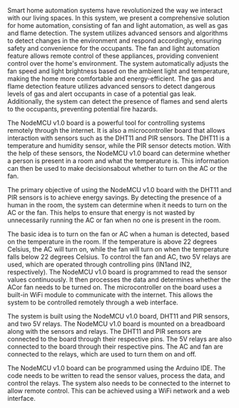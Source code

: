 Smart home automation systems have revolutionized the way we interact with our living spaces. In this system, we present a comprehensive solution for home automation, consisting of fan and light automation, as well as gas and flame detection. The system utilizes advanced sensors and algorithms to detect changes in the environment and respond accordingly, ensuring safety and convenience for the occupants.
The fan and light automation feature allows remote control of these appliances, providing convenient control over the home's environment. The system automatically adjusts the fan speed and light brightness based on the ambient light and temperature, making the home more comfortable and energy-efficient.
The gas and flame detection feature utilizes advanced sensors to detect dangerous levels of gas and alert occupants in case of a potential gas leak. Additionally, the system can detect the presence of flames and send alerts to the occupants, preventing potential fire hazards.

The NodeMCU v1.0 board is a powerful tool for controlling systems remotely through the internet. It is also a microcontroller board that allows interaction with sensors such as the DHT11 and PIR sensors. The DHT11 is a temperature and humidity sensor, while the PIR sensor detects motion. With the help of these sensors, the NodeMCU v1.0 board can determine whether a person is present in a room and what the temperature is. This information can then be used to make decisionsabout whether to turn on the AC or the fan.

The primary objective of using the NodeMCU v1.0 board with the DHT11 and PIR sensors is to achieve energy savings. By detecting the presence of a human in the room, the system can determine when it needs to turn on the AC or the fan. This helps to ensure that energy is not wasted by unnecessarily running the AC or fan when no one is present in the room.

The basic idea is to turn on the fan or AC when a human is detected, based on the temperature in the room. If the temperature is above 22 degrees Celsius, the AC will turn on, while the fan will turn on when the temperature falls below 22 degrees Celsius. To control the fan and AC, two 5V relays are used, which are operated through controlling pins (IN1and IN2, respectively).
The NodeMCU v1.0 board is programmed to read the sensor values continuously. It then processes the data and determines whether the ACor fan needs to be turned on. The microcontroller on the board uses a built-in WiFi module to communicate with the internet. This allows the system to be controlled remotely through a web interface.

The system is built using the NodeMCU v1.0 board, DHT11 and PIR sensors, and two 5V relays. The NodeMCU v1.0 board is mounted on a breadboard along with the sensors and relays. The DHT11 and PIR sensors are connected to the board through their respective pins. The 5V relays are also connected to the board through their respective pins. The AC and fan are connected to the relays, which are used to turn them on and off.

The NodeMCU v1.0 board can be programmed using the Arduino IDE. The code needs to be written to read the sensor values, process the data, and control the relays. The system also needs to be connected to the internet to allow remote control. This can be achieved using a WiFi network and a web interface.
